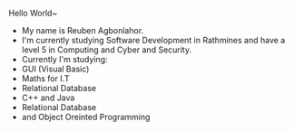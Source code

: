 Hello World~
- My name is Reuben Agbonlahor.
- I'm currently studying Software Development in Rathmines and have a level 5 in Computing and Cyber and Security.
- Currently I'm studying:
- GUI (Visual Basic)
- Maths for I.T
- Relational Database
- C++ and Java
- Relational Database 
 - and Object Oreinted Programming

<!---
RubyxJS/RubyxJS is a ✨ special ✨ repository because its `README.md` (this file) appears on your GitHub profile.
You can click the Preview link to take a look at your changes.
--->
